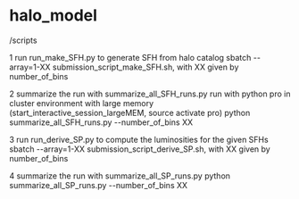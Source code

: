 # halo_model

/scripts

1  run run_make_SFH.py to generate SFH from halo catalog
   sbatch --array=1-XX submission_script_make_SFH.sh, with XX given by number_of_bins

2  summarize the run with summarize_all_SFH_runs.py
   run with python pro in cluster environment with large memory (start_interactive_session_largeMEM, source activate pro)
   python summarize_all_SFH_runs.py --number_of_bins XX

3  run run_derive_SP.py to compute the luminosities for the given SFHs
   sbatch --array=1-XX submission_script_derive_SP.sh, with XX given by number_of_bins

4  summarize the run with summarize_all_SP_runs.py
   python summarize_all_SP_runs.py --number_of_bins XX

